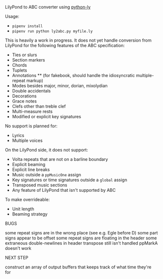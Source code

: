 LilyPond to ABC converter using [python-ly](https://pypi.python.org/pypi/python-ly)

Usage: 

* `pipenv install`
* `pipenv run python ly2abc.py myfile.ly`

This is heavily a work in progress. It does not yet handle conversion from
LilyPond for the following features of the ABC specification:

* Ties or slurs
* Section markers
* Chords
* Tuplets
* Annotations
** (for fakebook, should handle the idiosyncratic multiple-repeat markup)
* Modes besides major, minor, dorian, mixolydian
* Double accidentals
* Decorations
* Grace notes
* Clefs other than treble clef
* Multi-measure rests
* Modified or explicit key signatures

No support is planned for:

* Lyrics
* Multiple voices

On the LilyPond side, it does not support:

* Volta repeats that are not on a barline boundary
* Explicit beaming
* Explicit line breaks
* Music outside a `ppMusicOne` assign
* Key signatures or time signatures outside a `global` assign
* Transposed music sections
* Any feature of LilyPond that isn't supported by ABC

To make overrideable:

* Unit length
* Beaming strategy

BUGS

some repeat signs are in the wrong place (see e.g. Egle before D)
some part signs appear to be offset
some repeat signs are floating in the header
some extraneous double-newlines in header
transpose still isn't handled
ppMarkA doesn't work

NEXT STEP

construct an array of output buffers that keeps track of what time they're for
